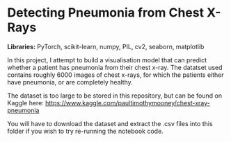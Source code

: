 # Detecting Pneumonia from Chest X-Rays
__Libraries:__ PyTorch, scikit-learn, numpy, PIL, cv2, seaborn, matplotlib

In this project, I attempt to build a visualisation model that can predict whether a patient has pneumonia from their chest x-ray. The datatset used contains roughly 6000 images of chest x-rays, for which the patients either have pneumonia, or are completely healthy.  

The dataset is too large to be stored in this repository, but can be found on Kaggle here: https://www.kaggle.com/paultimothymooney/chest-xray-pneumonia

You will have to download the dataset and extract the .csv files into this folder if you wish to try re-running the notebook code. 
